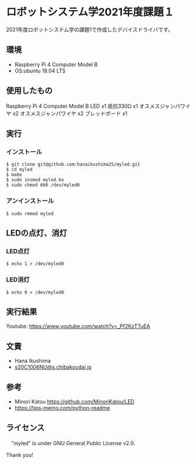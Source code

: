 # ロボットシステム学2021年度課題１
2021年度ロボットシステム学の課題1で作成したデバイスドライバです。
## 環境
  - Raspberry Pi 4 Computer Model B
  - OS:ubuntu 18.04 LTS
## 使用したもの
 Raspberry Pi 4 Computer Model B
 LED x1
 抵抗330Ω x1
 オスメスジャンパワイヤ x2
 オスメスジャンパワイヤ x2
 ブレッドボード x1
## 実行
### インストール
```
$ git clone git@github.com:hanaikushima25/myled.git
$ cd myled
$ make
$ sudo insmod myled.ko
$ sudo chmod 666 /dev/myled0
```
### アンインストール
```
$ sudo rmmod myled
```
## LEDの点灯、消灯
### LED点灯
```
$ echo 1 > /dev/myled0
```
### LED消灯
```
$ echo 0 > /dev/myled0
```
## 実行結果
  Youtube: https://www.youtube.com/watch?v=_Pf2KzTTuEA
## 文責
 - Hana Ikushima
 - s20C1006NU@s.chibakoudai.jp
## 参考
 - Minori Katou
   https://github.com/MinoriKatou/LED
 - https://tips-memo.com/python-readme
## ライセンス
　"myled" is under GNU General Public License v2.0.
 
 Thank you!
